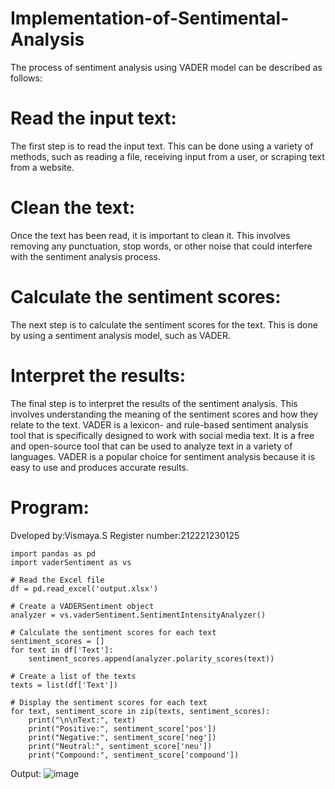 # Implementation-of-Sentimental-Analysis
The process of sentiment analysis using VADER model can be described as follows:

# Read the input text:
The first step is to read the input text. This can be done using a variety of methods, such as reading a file, receiving input from a user, or scraping text from a website.

# Clean the text:
Once the text has been read, it is important to clean it. This involves removing any punctuation, stop words, or other noise that could interfere with the sentiment analysis process.

# Calculate the sentiment scores:
The next step is to calculate the sentiment scores for the text. This is done by using a sentiment analysis model, such as VADER.

# Interpret the results:
The final step is to interpret the results of the sentiment analysis. This involves understanding the meaning of the sentiment scores and how they relate to the text. VADER is a lexicon- and rule-based sentiment analysis tool that is specifically designed to work with social media text. It is a free and open-source tool that can be used to analyze text in a variety of languages. VADER is a popular choice for sentiment analysis because it is easy to use and produces accurate results.

# Program:
Dveloped by:Vismaya.S
Register number:212221230125
```
import pandas as pd
import vaderSentiment as vs

# Read the Excel file
df = pd.read_excel('output.xlsx')

# Create a VADERSentiment object
analyzer = vs.vaderSentiment.SentimentIntensityAnalyzer()

# Calculate the sentiment scores for each text
sentiment_scores = []
for text in df['Text']:
    sentiment_scores.append(analyzer.polarity_scores(text))

# Create a list of the texts
texts = list(df['Text'])

# Display the sentiment scores for each text
for text, sentiment_score in zip(texts, sentiment_scores):
    print("\n\nText:", text)
    print("Positive:", sentiment_score['pos'])
    print("Negative:", sentiment_score['neg'])
    print("Neutral:", sentiment_score['neu'])
    print("Compound:", sentiment_score['compound'])
```
Output:
![image](https://github.com/VismayaNair/Implementation-of-Sentimental-Analysis/assets/93427210/3cbc0cb0-45c2-407f-a42f-1348eeda2a05)


